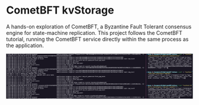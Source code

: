 # CometBFT kvStorage

A hands-on exploration of CometBFT, a Byzantine Fault Tolerant consensus engine for state-machine replication.
This project follows the CometBFT tutorial, running the CometBFT service directly within the same process as the application.

![running application](image.png)